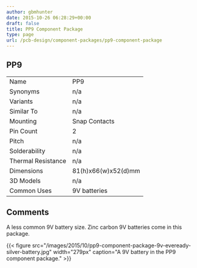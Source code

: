 ```yaml
---
author: gbmhunter
date: 2015-10-26 06:28:29+00:00
draft: false
title: PP9 Component Package
type: page
url: /pcb-design/component-packages/pp9-component-package
---
```


## PP9

<table ><tbody ><tr >
<td >Name
</td>
<td >PP9
</td></tr><tr >
<td >Synonyms
</td>
<td >n/a
</td></tr><tr >
<td >Variants
</td>
<td >n/a
</td></tr><tr >
<td >Similar To
</td>
<td >n/a
</td></tr><tr >
<td >Mounting
</td>
<td >Snap Contacts
</td></tr><tr >
<td >Pin Count
</td>
<td >2
</td></tr><tr >
<td >Pitch
</td>
<td >n/a
</td></tr><tr >
<td >Solderability
</td>
<td >n/a
</td></tr><tr >
<td >Thermal Resistance
</td>
<td >n/a
</td></tr><tr >
<td >Dimensions
</td>
<td >81(h)x66(w)x52(d)mm
</td></tr><tr >
<td >3D Models
</td>
<td >n/a
</td></tr><tr >
<td >Common Uses
</td>
<td >9V batteries
</td></tr></tbody></table>

## Comments

A less common 9V battery size. Zinc carbon 9V batteries come in this package.

{{< figure src="/images/2015/10/pp9-component-package-9v-eveready-silver-battery.jpg" width="279px" caption="A 9V battery in the PP9 component package."  >}}
